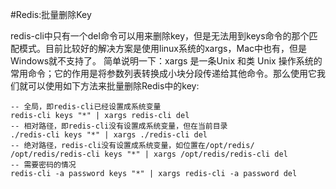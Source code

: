 #Redis:批量删除Key

redis-cli中只有一个del命令可以用来删除key，但是无法用到keys命令的那个匹配模式。目前比较好的解决方案是使用linux系统的xargs，Mac中也有，但是Windows就不支持了。
简单说明一下：xargs 是一条Unix 和类 Unix 操作系统的常用命令；它的作用是将参数列表转换成小块分段传递给其他命令。那么使用它我们就可以使用如下方法来批量删除Redis中的key:

```
-- 全局，即redis-cli已经设置成系统变量
redis-cli keys "*" | xargs redis-cli del
-- 相对路径，即redis-cli没有设置成系统变量，但在当前目录
./redis-cli keys "*" | xargs ./redis-cli del
-- 绝对路径，redis-cli没有设置成系统变量，如位置在/opt/redis/
/opt/redis/redis-cli keys "*" | xargs /opt/redis/redis-cli del
-- 需要密码的情况
redis-cli -a password keys "*" | xargs redis-cli -a password del
```